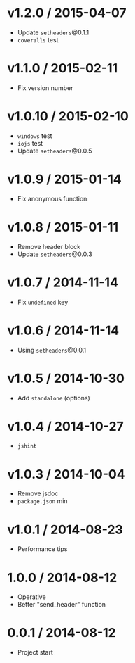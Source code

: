 v1.2.0 / 2015-04-07
==================

  * Update `setheaders`@0.1.1
  * `coveralls` test

v1.1.0 / 2015-02-11
==================

  * Fix version number

v1.0.10 / 2015-02-10
==================

  * `windows` test
  * `iojs` test
  * Update `setheaders`@0.0.5

v1.0.9 / 2015-01-14
==================

  * Fix anonymous function

v1.0.8 / 2015-01-11
==================

  * Remove header block
  * Update `setheaders`@0.0.3

v1.0.7 / 2014-11-14
==================

  * Fix `undefined` key

v1.0.6 / 2014-11-14
==================

  * Using `setheaders`@0.0.1

v1.0.5 / 2014-10-30
==================

  * Add `standalone` (options)

v1.0.4 / 2014-10-27
==================

  * `jshint`

v1.0.3 / 2014-10-04
==================

  * Remove jsdoc
  * `package.json` min

v1.0.1 / 2014-08-23
==================

  * Performance tips

1.0.0 / 2014-08-12
==================

  * Operative
  * Better "send_header" function

0.0.1 / 2014-08-12
==================

  * Project start
